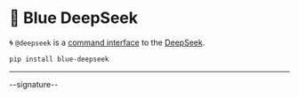 # 🐋 Blue DeepSeek

🌀 `@deepseek` is a [command interface](https://github.com/kamangir/awesome-bash-cli) to the [DeepSeek](https://www.deepseek.com/).

```bash
pip install blue-deepseek
```

---

--signature--